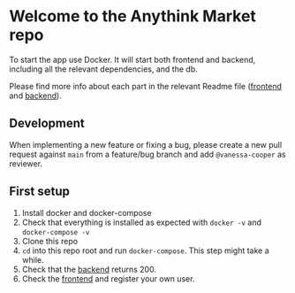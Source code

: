 # Welcome to the Anythink Market repo

To start the app use Docker. It will start both frontend and backend, including all the relevant dependencies, and the db.

Please find more info about each part in the relevant Readme file ([frontend](frontend/readme.md) and [backend](backend/README.md)).

## Development

When implementing a new feature or fixing a bug, please create a new pull request against `main` from a feature/bug branch and add `@vanessa-cooper` as reviewer.

## First setup

1. Install docker and docker-compose
2. Check that everything is installed as expected with `docker -v` and `docker-compose -v`
3. Clone this repo
4. `cd` into this repo root and run `docker-compose`. This step might take a while.
5. Check that the [backend](http://localhost:3000/api/ping) returns 200.
6. Check the [frontend](http://localhost:3001/register) and register your own user.

